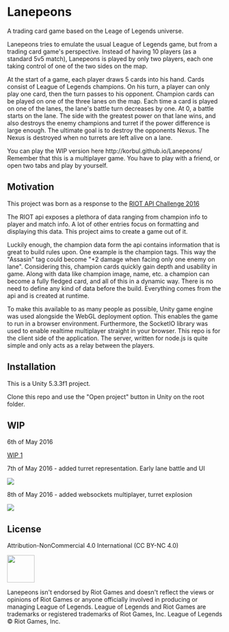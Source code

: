 # Lanepeons

A trading card game based on the Leage of Legends universe.

Lanepeons tries to emulate the usual League of Legends game, but from a trading card game's perspective. Instead of having 10 players (as a standard 5v5 match), Lanepeons is played by only two players, each one taking control of one of the two sides on the map.

At the start of a game, each player draws 5 cards into his hand. Cards consist of League of Legends champions. On his turn, a player can only play one card, then the turn passes to his opponent. Champion cards can be played on one of the three lanes on the map. Each time a card is played on one of the lanes, the lane's battle turn decreases by one. At 0, a battle starts on the lane. The side with the greatest power on that lane wins, and also destroys the enemy champions and turret if the power difference is large enough. The ultimate goal is to destroy the opponents Nexus. The Nexus is destroyed when no turrets are left alive on a lane.

<p>You can play the WIP version here http://korbul.github.io/Lanepeons/
<br/>
Remember that this is a multiplayer game. You have to play with a friend, or open two tabs and play by yourself.</p>

## Motivation

This project was born as a response to the <a href="https://developer.riotgames.com/discussion/announcements/show/eoq3tZd1">RIOT API Challenge 2016</a>

The RIOT api exposes a plethora of data ranging from champion info to player and match info. A lot of other entries focus on formatting and displaying this data. This project aims to create a game out of it.

Luckily enough, the champion data form the api contains information that is great to build rules upon. One example is the champion tags. This way the "Assasin" tag could become "+2 damage when facing only one enemy on lane". Considering this, champion cards quickly gain depth and usability in game. Along with data like champion image, name, etc. a champion can become a fully fledged card, and all of this in a dynamic way. There is no need to define any kind of data before the build. Everything comes from the api and is created at runtime.

To make this available to as many people as possible, Unity game engine was used alongside the WebGL deployment option. This enables the game to run in a browser environment. Furthermore, the SocketIO library was used to enable realtime multiplayer straight in your browser. This repo is for the client side of the application. The server, written for node.js is quite simple and only acts as a relay between the players.

## Installation

This is a Unity 5.3.3f1 project.

Clone this repo and use the "Open project" button in Unity on the root folder.

## WIP
6th of May 2016

<a href="http://i.imgur.com/UKkVWSU.gif">WIP 1</a>

7th of May 2016 - added turret representation. Early lane battle and UI

<img src="http://i.imgur.com/BZc8FeE.gif"/>

8th of May 2016 - added websockets multiplayer, turret explosion

<img src="http://i.imgur.com/b7Vn8cY.gif"/>

## License

Attribution-NonCommercial 4.0 International (CC BY-NC 4.0)

<img src="http://mirrors.creativecommons.org/presskit/buttons/88x31/png/by-nc.png" height="64"/>

Lanepeons isn't endorsed by Riot Games and doesn't reflect the views or opinions of Riot Games or anyone officially involved in producing or managing League of Legends. League of Legends and Riot Games are trademarks or registered trademarks of Riot Games, Inc. League of Legends © Riot Games, Inc.
